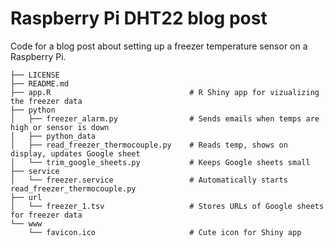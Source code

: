 # Raspberry Pi DHT22 blog post
Code for a blog post about setting up a freezer temperature sensor on a Raspberry Pi.

```
├── LICENSE                             
├── README.md
├── app.R								# R Shiny app for vizualizing the freezer data
├── python
│   ├── freezer_alarm.py                # Sends emails when temps are high or sensor is down
│   ├── python_data
│   ├── read_freezer_thermocouple.py    # Reads temp, shows on display, updates Google sheet
│   └── trim_google_sheets.py           # Keeps Google sheets small
├── service
│   └── freezer.service                 # Automatically starts read_freezer_thermocouple.py
├── url
│   └── freezer_1.tsv                   # Stores URLs of Google sheets for freezer data
└── www
    └── favicon.ico                     # Cute icon for Shiny app
```
